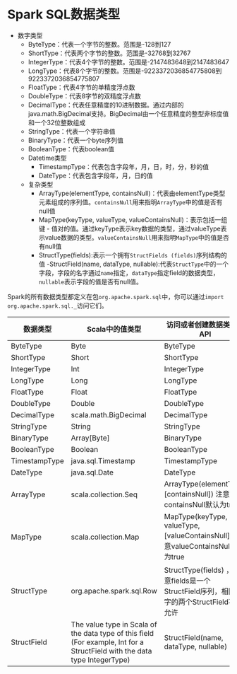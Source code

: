 # Spark SQL数据类型

- 数字类型
    - ByteType：代表一个字节的整数。范围是-128到127
    - ShortType：代表两个字节的整数。范围是-32768到32767
    - IntegerType：代表4个字节的整数。范围是-2147483648到2147483647
    - LongType：代表8个字节的整数。范围是-9223372036854775808到9223372036854775807
    - FloatType：代表4字节的单精度浮点数
    - DoubleType：代表8字节的双精度浮点数
    - DecimalType：代表任意精度的10进制数据。通过内部的java.math.BigDecimal支持。BigDecimal由一个任意精度的整型非标度值和一个32位整数组成
    - StringType：代表一个字符串值
    - BinaryType：代表一个byte序列值
    - BooleanType：代表boolean值
    - Datetime类型
        - TimestampType：代表包含字段年，月，日，时，分，秒的值
        - DateType：代表包含字段年，月，日的值
    - 复杂类型
        - ArrayType(elementType, containsNull)：代表由elementType类型元素组成的序列值。`containsNull`用来指明`ArrayType`中的值是否有null值
        - MapType(keyType, valueType, valueContainsNull)：表示包括一组键 - 值对的值。通过keyType表示key数据的类型，通过valueType表示value数据的类型。`valueContainsNull`用来指明`MapType`中的值是否有null值
        - StructType(fields):表示一个拥有`StructFields (fields)`序列结构的值
            -StructField(name, dataType, nullable):代表`StructType`中的一个字段，字段的名字通过`name`指定，`dataType`指定field的数据类型，`nullable`表示字段的值是否有null值。

Spark的所有数据类型都定义在包`org.apache.spark.sql`中，你可以通过`import  org.apache.spark.sql._`访问它们。

数据类型 | Scala中的值类型 | 访问或者创建数据类型的API
--- | --- | ---
ByteType | Byte | ByteType
ShortType | Short | ShortType
IntegerType | Int | IntegerType
LongType | Long | LongType
FloatType | Float | FloatType
DoubleType | Double | DoubleType
DecimalType | scala.math.BigDecimal | DecimalType
StringType | String | StringType
BinaryType | Array[Byte] | BinaryType
BooleanType | Boolean | BooleanType
TimestampType | java.sql.Timestamp | TimestampType
DateType | java.sql.Date | DateType
ArrayType | scala.collection.Seq | ArrayType(elementType, [containsNull]) 注意containsNull默认为true
MapType | scala.collection.Map | MapType(keyType, valueType, [valueContainsNull]) 注意valueContainsNull默认为true
StructType | org.apache.spark.sql.Row | StructType(fields) ，注意fields是一个StructField序列，相同名字的两个StructField不被允许
StructField | The value type in Scala of the data type of this field (For example, Int for a StructField with the data type IntegerType) | StructField(name, dataType, nullable)